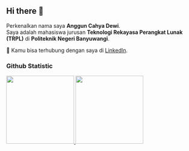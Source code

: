 ## Hi there 👋

Perkenalkan nama saya **Anggun Cahya Dewi**.<br>
Saya adalah mahasiswa jurusan **Teknologi Rekayasa Perangkat Lunak (TRPL)** di **Politeknik Negeri Banyuwangi**.

🔗 Kamu bisa terhubung dengan saya di [LinkedIn](www.linkedin.com/in/anggun-cahya-dewi-154513348).

<!--
**Anggunchydw/Anggunchydw** is a ✨ _special_ ✨ repository because its `README.md` (this file) appears on your GitHub profile.
Here are some ideas to get you started:

- 🔭 I’m currently working on ...
- 🌱 I’m currently learning ...
- 👯 I’m looking to collaborate on ...
- 🤔 I’m looking for help with ...
- 💬 Ask me about ...
- 📫 How to reach me: ...
- 😄 Pronouns: ...
- ⚡ Fun fact: ...
-->

### Github Statistic
<p align="left">
<a href="https://github.com/Anggunchydw">
  <img height="180em" src="https://github-readme-stats-eight-theta.vercel.app/api?username=Anggunchydw&show_icons=true&theme=algolia&include_all_commits=true&count_private=true"/>
  <img height="180em" src="https://github-readme-stats-eight-theta.vercel.app/api/top-langs/?username=Anggunchydw&layout=compact&layout=compact&theme=algolia"/>
</a>
</p>
